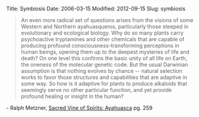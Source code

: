 Title: Symbiosis
Date: 2006-03-15
Modified: 2012-09-15
Slug: symbiosis

<blockquote>An even more radical set of questions arises from the visions of some Western and Northern ayahuasqueros, particularly those steeped in evolutionary and ecological biology. Why do so many plants carry psychoactive tryptamines and other chemicals that are capable of producing profound consciousness-transforming perceptions in human beings, opening them up to the deepest mysteries of life and death? On one level this confirms the basic unity of all life on Earth, the oneness of the molecular genetic code. But the usual Darwinian assumption is that nothing evolves by chance -- natural selection works to favor those structures and capabilities that are adaptive in some way. So how is it adaptive for plants to produce alkaloids that seemingly serve no other particular function, and yet provide profound healing or insight in the human?</blockquote>
- Ralph Metzner, <a href="http://www.pig-monkey.com/2006/03/04/sacred-vine-of-spirits-ayahuasca/" >Sacred Vine of Spirits: Ayahuasca</a> pg. 259
